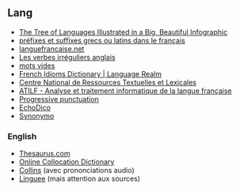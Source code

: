 ## Lang

* [The Tree of Languages Illustrated in a Big, Beautiful Infographic](http://www.openculture.com/2015/06/the-tree-of-languages-illustrated-in-a-big-beautiful-infographic.html)
* [préfixes et suffixes grecs ou latins dans le français](http://cm1cm2.ceyreste.free.fr/paulbert/prefix.html)
* [languefrancaise.net](http://www.languefrancaise.net/)
* [Les verbes irréguliers anglais](http://www.profdanglais.com/revision/listecomplete.html)
* [mots vides](http://www.webrankinfo.com/forums/viewtopic_56224.htm)
* [French Idioms Dictionary | Language Realm](http://www.languagerealm.com/french/frenchidioms_p.php)
* [Centre National de Ressources Textuelles et Lexicales](http://www.cnrtl.fr/proxemie/)
* [ATILF - Analyse et traitement informatique de la langue française](http://www.atilf.fr/)
* [Progressive punctuation](http://progressivepunctuation.com/)
* [EchoDico](http://www.echolalie.org/echodico/)
* [Synonymo](http://www.synonymo.fr/)

### English

* [Thesaurus.com](http://www.thesaurus.com/)
* [Online Collocation Dictionary](http://www.freecollocation.com/)
* [Collins](https://www.collinsdictionary.com/) (avec prononciations audio)
* [Linguee](http://www.linguee.fr/) (mais attention aux sources)
